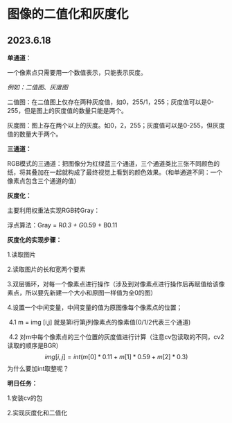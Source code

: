 # 图像的二值化和灰度化

##  2023.6.18

**单通道**：

一个像素点只需要用一个数值表示，只能表示灰度。

*例如：二值图、灰度图*

二值图：在二值图上仅存在两种灰度值，如0，255/1，255；灰度值可以是0-255，但是图上的灰度值的数量只能是两个。

灰度图：图上存在两个以上的灰度。如0，2，255；灰度值可以是0-255，但灰度值的数量大于两个。

**三通道：**

RGB模式的三通道：把图像分为红绿蓝三个通道，三个通道类比三张不同颜色的纸，将其叠加在一起就构成了最终视觉上看到的颜色效果。（和单通道不同：一个像素点包含三个通道的值）

**灰度化：**

主要利用权重法实现RGB转Gray：

浮点算法：Gray = R*0.3 + G*0.59 + B0.11

**灰度化的实现步骤：**

1.读取图片

2.读取图片的长和宽两个要素

3.双层循环，对每一个像素点进行操作（涉及到对像素点进行操作后再赋值给该像素点，所以要先新建一个大小和原图一样值为全0的图）

4.设置一个中间变量，中间变量的值为原图像每个像素点的位置；

​	4.1 m = img [i,j] 就是第i行第j列像素点的像素值(0/1/2代表三个通道)

​	4.2 对m中每个像素点的三个位置的灰度值进行计算（注意cv包读取的不同，cv2读取的顺序是BGR）
$$
img[i,j]=int(m[0]*0.11+m[1]*0.59+m[2]*0.3)
$$
  为什么要加int取整呢？

**明日任务：**

1.安装cv的包

2.实现灰度化和二值化